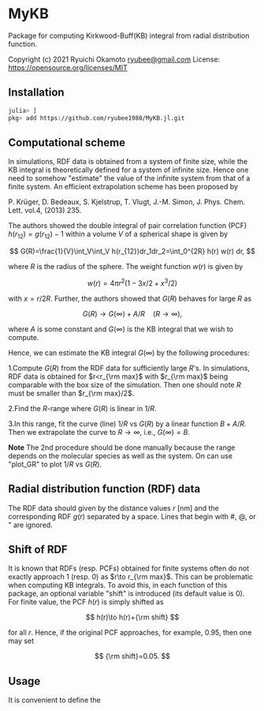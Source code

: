 # MyKB
Package for computing Kirkwood-Buff(KB) integral from radial distribution function. 

Copyright (c) 2021 Ryuichi Okamoto <ryubee@gmail.com>
License: https://opensource.org/licenses/MIT

## Installation
```sh
julia> ]
pkg> add https://github.com/ryubee1980/MyKB.jl.git
```

## Computational scheme
In simulations, RDF data is obtained from a system of finite size, while the KB integral is theoretically defined for a system of infinite size. 
Hence one need to somehow "estimate" the value of the infinite system from that of a finite system.
An efficient extrapolation scheme has been proposed by

P. Krüger, D. Bedeaux, S. Kjelstrup, T. Vlugt, J.-M. Simon, J. Phys. Chem. Lett. vol.4, (2013) 235.

The authors showed the double integral of pair correlation function (PCF) $h(r_{12})=g(r_{12})-1$ within a volume $V$ of a spherical shape is given by

$$
G(R)=\frac{1}{V}\int_V\int_V h(r_{12})dr_1dr_2=\int_0^{2R} h(r) w(r) dr,
$$

where $R$ is the radius of the sphere. The weight function $w(r)$ is given by

$$
w(r)=4\pi r^2(1-3x/2+x^3/2)
$$

with $x=r/2R$. Further, the authors showed that $G(R)$ behaves for large $R$ as

$$
G(R)\to G(\infty)+A/R \quad (R\to\infty),
$$

where $A$ is some constant and $G(\infty)$ is the KB integral that we wish to compute. 

Hence, we can estimate the KB integral $G(\infty)$ by the following procedures:

1.Compute $G(R)$ from the RDF data for sufficiently large $R$'s. In simulations, RDF data is obtained for $r<r_{\rm max}$ with $r_{\rm max}$ being comparable with the box size of the simulation. Then one should note $R$ must be smaller than $r_{\rm max}/2$.

2.Find the $R$-range where $G(R)$ is linear in $1/R$. 

3.In this range, fit the curve (line) $1/R$ vs $G(R)$ by a linear function $B+A/R$. Then we extrapolate the curve to $R\to \infty$, i.e., $G(\infty)=B$.

**Note**
The 2nd procedure should be done manually because the range depends on the molecular species as well as the system. On can use "plot_GR" to plot $1/R$ vs $G(R)$.


## Radial distribution function (RDF) data
The RDF data should given by the distance values $r$ [nm] and the corresponding RDF $g(r)$ separated by a space. Lines that begin with #, @, or " are ignored.

## Shift of RDF
It is known that RDFs (resp. PCFs) obtained for finite systems often do not exactly approach $1$ (resp. $0$) as $r\to r_{\rm max}$. This can be problematic when computing KB integrals. To avoid this, in each function of this package, an optional variable "shift" is introduced (its default value is 0). For finite value, the PCF $h(r)$ is simply shifted as

$$
h(r)\to h(r)+{\rm shift}
$$

for all $r$. Hence, if the original PCF approaches, for example, $0.95$, then one may set

$$
{\rm shift}=0.05.
$$

## Usage
It is convenient to define the 
